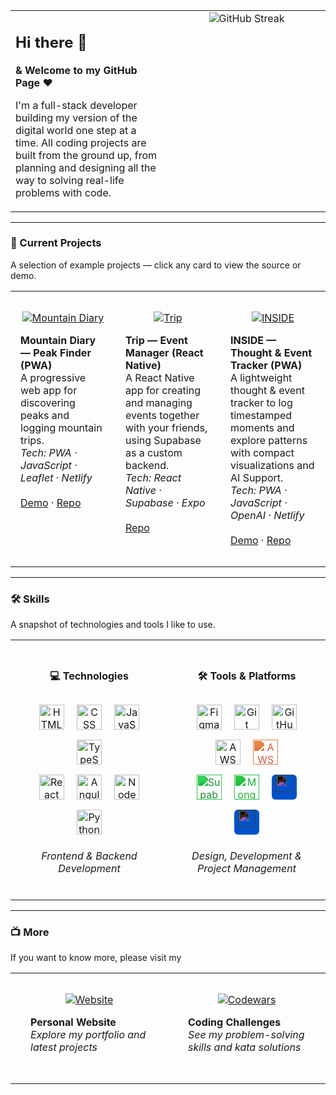 <table width="100%">
  <tr>
    <td width="50%" valign="top" style="padding-right:1rem;">
      <h2>Hi there 👋</h2>
      <p><strong>&amp; Welcome to my GitHub Page ❤</strong></p>
      <p>I'm a full-stack developer building my version of the digital world one step at a time. All coding projects are built from the ground up, from planning and designing all the way to solving real-life problems with code.</p>
    </td>
    <td width="50%" valign="top" style="text-align:center;">
      <img alt="GitHub Streak" src="https://streak-stats.demolab.com?user=Xixxxi&theme=gruvbox&border_radius=4.5" style="max-width:100%;height:auto;" />
    </td>
  </tr>
</table>

---

### 🚀 Current Projects

<p align="left">A selection of example projects — click any card to view the source or demo.</p>

<table width="100%">
  <tr>
    <td width="33%" valign="top" style="padding:1rem;">
      <p align="center">
        <a href="https://mountaindiary.netlify.app/" title="Mountain Diary (PWA)">
          <img alt="Mountain Diary" src="https://custom-icon-badges.demolab.com/badge/-Mountain%20Diary-pink?style=for-the-badge&logo=mountain&logoColor=white"/>
        </a>
      </p>
      <p align="left">
        <strong>Mountain Diary — Peak Finder (PWA)</strong><br/>
        A progressive web app for discovering peaks and logging mountain trips.<br/>
        <em>Tech: PWA · JavaScript · Leaflet · Netlify</em><br/><br/>
        <a href="https://mountaindiary.netlify.app/">Demo</a> · <a href="https://github.com/ideacollection/GoHigh">Repo</a>
      </p>
    </td>
    <td width="33%" valign="top" style="padding:1rem;">
      <p align="center">
        <a href="https://github.com/Xixxxi/Trip" title="Trip - Event Manager">
          <img alt="Trip" src="https://custom-icon-badges.demolab.com/badge/-Trip%20(Event%20Manager)-teal?style=for-the-badge&logo=github&logoColor=white"/>
        </a>
      </p>
      <p align="left">
        <strong>Trip — Event Manager (React Native)</strong><br/>
        A React Native app for creating and managing events together with your friends, using Supabase as a custom backend.<br/>
        <em>Tech: React Native · Supabase · Expo</em><br/><br/>
        <a href="https://github.com/Xixxxi/Trip">Repo</a>
      </p>
    </td>
    <td width="33%" valign="top" style="padding:1rem;">
      <p align="center">
        <a href="https://g-inside.netlify.app/" title="INSIDE - Thought & Event Tracker">
          <img alt="INSIDE" src="https://custom-icon-badges.demolab.com/badge/-INSIDE-purple?style=for-the-badge&logo=app&logoColor=white"/>
        </a>
      </p>
      <p align="left">
        <strong>INSIDE — Thought & Event Tracker (PWA)</strong><br/>
        A lightweight thought & event tracker to log timestamped moments and explore patterns with compact visualizations and AI Support.<br/>
        <em>Tech: PWA · JavaScript · OpenAI · Netlify</em><br/><br/>
        <a href="https://g-inside.netlify.app/">Demo</a> · <a href="https://github.com/Xixxxi/Inside">Repo</a>
      </p>
    </td>
  </tr>
</table>

---

### 🛠️ Skills

<p align="left">A snapshot of technologies and tools I like to use.</p>

<table width="100%">
  <tr>
    <td width="50%" valign="top" style="padding:1.5rem;">
      <h4 align="center">💻 Technologies</h4>
      <div align="center" style="margin-top:1rem;">
        <img alt="HTML" width="40px" style="margin:8px;vertical-align:middle;" src="https://cdn.jsdelivr.net/gh/devicons/devicon/icons/html5/html5-original.svg" />
        <img alt="CSS" width="40px" style="margin:8px;vertical-align:middle;" src="https://cdn.jsdelivr.net/gh/devicons/devicon/icons/css3/css3-original.svg" />
        <img alt="JavaScript" width="40px" style="margin:8px;vertical-align:middle;" src="https://cdn.jsdelivr.net/gh/devicons/devicon/icons/javascript/javascript-original.svg" />
        <img alt="TypeScript" width="40px" style="margin:8px;vertical-align:middle;" src="https://cdn.jsdelivr.net/gh/devicons/devicon/icons/typescript/typescript-original.svg" />
        <br/>
        <img alt="React" width="40px" style="margin:8px;vertical-align:middle;" src="https://cdn.jsdelivr.net/gh/devicons/devicon/icons/react/react-original.svg" />
        <img alt="Angular" width="40px" style="margin:8px;vertical-align:middle;" src="https://cdn.jsdelivr.net/gh/devicons/devicon/icons/angularjs/angularjs-original.svg" />
        <img alt="NodeJS" width="40px" style="margin:8px;vertical-align:middle;" src="https://cdn.jsdelivr.net/gh/devicons/devicon/icons/nodejs/nodejs-original.svg" />
        <img alt="Python" width="40px" style="margin:8px;vertical-align:middle;" src="https://cdn.jsdelivr.net/gh/devicons/devicon/icons/python/python-original.svg" />
      </div>
      <p align="center" style="margin-top:1rem;">
        <em>Frontend & Backend Development</em>
      </p>
    </td>
    <td width="50%" valign="top" style="padding:1.5rem;">
      <h4 align="center">🛠️ Tools & Platforms</h4>
      <div align="center" style="margin-top:1rem;">
        <img alt="Figma" width="40px" style="margin:8px;" src="https://cdn.jsdelivr.net/gh/devicons/devicon/icons/figma/figma-original.svg" />
        <img alt="Git" width="40px" style="margin:8px;" src="https://cdn.jsdelivr.net/gh/devicons/devicon/icons/git/git-original.svg" />
        <img alt="GitHub" width="40px" style="margin:8px;" src="https://cdn.jsdelivr.net/gh/devicons/devicon/icons/github/github-original.svg" />
        <img alt="AWS" width="40px" style="margin:8px;" src="https://cdn.jsdelivr.net/npm/simple-icons@v9/icons/amazonaws.svg" />
        <img alt="AWS Lambda" width="40px" style="margin:8px; filter: invert(35%) sepia(84%) saturate(600%) hue-rotate(330deg) brightness(95%) contrast(85%);" src="https://cdn.jsdelivr.net/npm/simple-icons@v9/icons/awslambda.svg" />
        <br/>
        <img alt="Supabase" width="40px" style="margin:8px; filter: invert(36%) sepia(80%) saturate(460%) hue-rotate(80deg) brightness(95%) contrast(90%);" src="https://cdn.jsdelivr.net/npm/simple-icons@v14/icons/supabase.svg" />
        <img alt="MongoDB" width="40px" style="margin:8px; filter: invert(45%) sepia(86%) saturate(455%) hue-rotate(79deg) brightness(97%) contrast(91%);" src="https://cdn.jsdelivr.net/npm/simple-icons@v9/icons/mongodb.svg" />
        <span style="display:inline-block;width:40px;height:40px;background:#0052CC;border-radius:6px;margin:8px;text-align:center;line-height:40px;vertical-align:top;">
          <img alt="Jira" width="28px" style="filter: invert(1);vertical-align:middle;" src="https://cdn.jsdelivr.net/npm/simple-icons@v9/icons/jira.svg" />
        </span>
        <span style="display:inline-block;width:40px;height:40px;background:#0052CC;border-radius:6px;margin:8px;text-align:center;line-height:40px;vertical-align:top;">
          <img alt="Confluence" width="28px" style="filter: invert(1);vertical-align:middle;" src="https://cdn.jsdelivr.net/npm/simple-icons@v9/icons/confluence.svg" />
        </span>
      </div>
      <p align="center" style="margin-top:1rem;">
        <em>Design, Development & Project Management</em>
      </p>
    </td>
  </tr>
</table>

---

### 📺 More

<p align="left">If you want to know more, please visit my</p>

<table width="100%">
  <tr>
    <td width="50%" valign="top" style="padding:2rem;text-align:center;">
      <a href="https://www.giannicarozza.com">
        <img alt="Website" title="Website" src="https://custom-icon-badges.demolab.com/badge/-Website-blue?style=for-the-badge&logo=home&logoColor=white&labelColor=0066cc&color=0080ff"/>
      </a>
      <p align="left" style="margin-top:1rem;">
        <strong>Personal Website</strong><br/>
        <em>Explore my portfolio and latest projects</em>
      </p>
    </td>
    <td width="50%" valign="top" style="padding:2rem;text-align:center;">
      <a href="https://www.codewars.com/users/Xixxxi">
        <img alt="Codewars" title="Codewars" src="https://custom-icon-badges.demolab.com/badge/-Codewars-red?style=for-the-badge&logo=codewars&logoColor=white&labelColor=cc0000&color=ff1a1a"/>
      </a>
      <p align="left" style="margin-top:1rem;">
        <strong>Coding Challenges</strong><br/>
        <em>See my problem-solving skills and kata solutions</em>
      </p>
    </td>
  </tr>
</table>

#

<!-- ### 📊 Stats

![G's GitHub stats](https://github-readme-stats.vercel.app/api?username=Xixxxi&show_icons=true&theme=gruvbox)

![GitHub Streak](https://streak-stats.demolab.com?user=Xixxxi&theme=gruvbox&border_radius=4.5) -->

<!-- [<img src="https://custom-icon-badges.demolab.com/badge/-Website-blue?style=for-the-badge&logo=home&logoColor=white"/>](https://www.giannicarozza.com) -->


<!-- Contribution graphs -->
<!-- <p align="left">The real trick to learning is just showing up and doing the work consistently.</p>

<p align="center">
  <img alt="GitHub Contribution Chart" src="https://ghchart.rshah.org/Xixxxi" style="max-width:100%;height:auto;" />
</p> -->